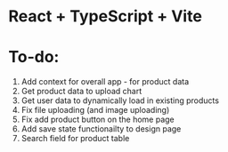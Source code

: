 # React + TypeScript + Vite

# To-do:

1. Add context for overall app - for product data
2. Get product data to upload chart
3. Get user data to dynamically load in existing products
4. Fix file uploading (and image uploading)
5. Fix add product button on the home page
6. Add save state functionailty to design page
7. Search field for product table
